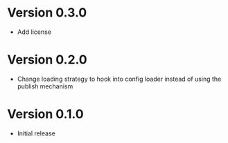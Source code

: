 # Version 0.3.0

- Add license

# Version 0.2.0

- Change loading strategy to hook into config loader instead of using the publish mechanism

# Version 0.1.0

- Initial release
